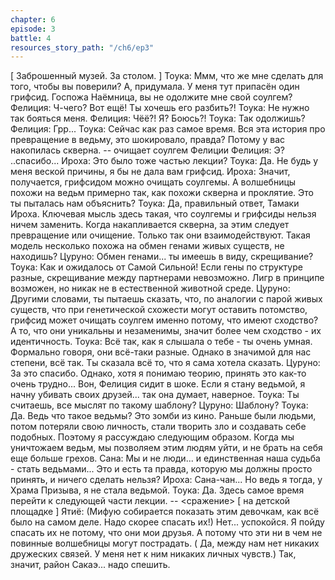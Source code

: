 ```yaml
---
chapter: 6
episode: 3
battle: 4
resources_story_path: "/ch6/ep3"
---
```

[ Заброшенный музей. За столом. ]
Тоука: Ммм, что же мне сделать для того, чтобы вы поверили? А, придумала. У меня тут припасён один грифсид. Госпожа Наёмница, вы не одолжите мне свой соулгем?
Фелиция: Ч-чего? Вот ещё! Ты хочешь его разбить?!
Тоука: Не нужно так бояться меня.
Фелиция: Чёё?! Я? Боюсь?!
Тоука: Так одолжишь?
Фелиция: Грр...
Тоука: Сейчас как раз самое время. Вся эта история про превращение в ведьму, это шокировало, правда? Потому у вас накопилась скверна.
-- очищает соулгем Фелиции
Фелиция: Э? ..спасибо...
Ироха: Это было тоже частью лекции?
Тоука: Да. Не будь у меня веской причины, я бы не дала вам грифсид.
Ироха: Значит, получается, грифсидом можно очищать соулгемы. А волшебницы похожи на ведьм примерно так, как похожи скверна и проклятие. Это ты пыталась нам объяснить?
Тоука: Да, правильный ответ, Тамаки Ироха. Ключевая мысль здесь такая, что соулгемы и грифсиды нельзя ничем заменить. Когда накапливается скверна, за этим следует превращение или очищение. Только так они взаимодействуют. Такая модель несколько похожа на обмен генами живых существ, не находишь?
Цуруно: Обмен генами... ты имеешь в виду, скрещивание?
Тоука: Как и ожидалось от Самой Сильной!  Если гены по структуре разные, скрещивание между партнерами невозможно. Лигр в принципе возможен, но никак не в естественной животной среде.
Цуруно: Другими словами, ты пытаешь сказать, что, по аналогии с парой живых существ, что при генетической схожести могут оставить потомство, грифсид может очищать соулгем именно потому, что имеют сходство? А то, что они уникальны и незаменимы, значит более чем сходство - их идентичность.
Тоука: Всё так, как я слышала о тебе - ты очень умная. Формально говоря, они всё-таки разные. Однако в значимой для нас степени, всё так. Ты сказала всё то, что я сама хотела сказать.
Цуруно: За это спасибо.  Однако, хотя я понимаю теорию, принять это как-то очень трудно... Вон, Фелиция сидит в шоке. Если я стану ведьмой, я начну убивать своих друзей... так она думает, наверное.
Тоука: Ты считаешь, все мыслят по такому шаблону?
Цуруно: Шаблону?
Тоука: Да. Ведь что такое ведьмы? Это зомби из кино. Раньше были людьми, потом потеряли свою личность, стали творить зло и создавать себе подобных. Поэтому я рассуждаю следующим образом. Когда мы уничтожаем ведьм, мы позволяем этим людям уйти, и не брать на себя еще больше грехов.
Сана: Мы и не люди... и единственная наша судьба - стать ведьмами... Это и есть та правда, которую мы должны просто принять, и ничего сделать нельзя?
Ироха: Сана-чан... Но ведь я тогда, у Храма Призыва, я не стала ведьмой.
Тоука: Да. Здесь самое время перейти к следующей части лекции.
-- <сражение>
[ на детской площадке ]
Ятиё: (Мифую собирается показать этим девочкам, как всё было на самом деле. Надо скорее спасать их!) Нет... успокойся. Я пойду спасать их не потому, что они мои друзья. А потому что эти ни в чем не повинные волшебницы могут пострадать. ( Да, между нам нет никаких дружеских связей. У меня нет к ним никаких личных чувств.) Так, значит, район Сакаэ... надо спешить.
